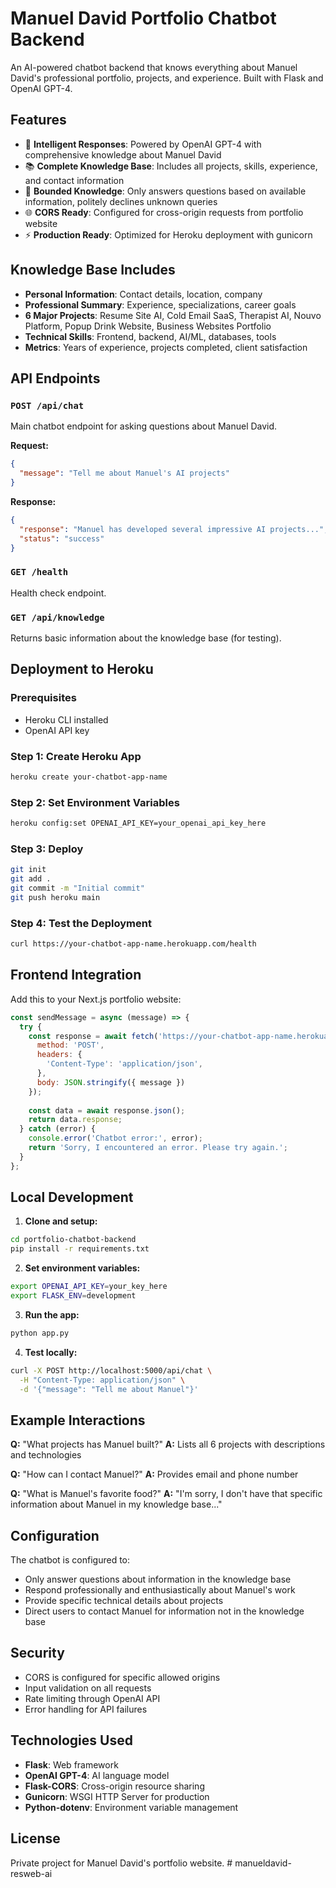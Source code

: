 # Manuel David Portfolio Chatbot Backend

An AI-powered chatbot backend that knows everything about Manuel David's professional portfolio, projects, and experience. Built with Flask and OpenAI GPT-4.

## Features

- 🤖 **Intelligent Responses**: Powered by OpenAI GPT-4 with comprehensive knowledge about Manuel David
- 📚 **Complete Knowledge Base**: Includes all projects, skills, experience, and contact information
- 🚫 **Bounded Knowledge**: Only answers questions based on available information, politely declines unknown queries
- 🌐 **CORS Ready**: Configured for cross-origin requests from portfolio website
- ⚡ **Production Ready**: Optimized for Heroku deployment with gunicorn

## Knowledge Base Includes

- **Personal Information**: Contact details, location, company
- **Professional Summary**: Experience, specializations, career goals
- **6 Major Projects**: Resume Site AI, Cold Email SaaS, Therapist AI, Nouvo Platform, Popup Drink Website, Business Websites Portfolio
- **Technical Skills**: Frontend, backend, AI/ML, databases, tools
- **Metrics**: Years of experience, projects completed, client satisfaction

## API Endpoints

### `POST /api/chat`
Main chatbot endpoint for asking questions about Manuel David.

**Request:**
```json
{
  "message": "Tell me about Manuel's AI projects"
}
```

**Response:**
```json
{
  "response": "Manuel has developed several impressive AI projects...",
  "status": "success"
}
```

### `GET /health`
Health check endpoint.

### `GET /api/knowledge`
Returns basic information about the knowledge base (for testing).

## Deployment to Heroku

### Prerequisites
- Heroku CLI installed
- OpenAI API key

### Step 1: Create Heroku App
```bash
heroku create your-chatbot-app-name
```

### Step 2: Set Environment Variables
```bash
heroku config:set OPENAI_API_KEY=your_openai_api_key_here
```

### Step 3: Deploy
```bash
git init
git add .
git commit -m "Initial commit"
git push heroku main
```

### Step 4: Test the Deployment
```bash
curl https://your-chatbot-app-name.herokuapp.com/health
```

## Frontend Integration

Add this to your Next.js portfolio website:

```javascript
const sendMessage = async (message) => {
  try {
    const response = await fetch('https://your-chatbot-app-name.herokuapp.com/api/chat', {
      method: 'POST',
      headers: {
        'Content-Type': 'application/json',
      },
      body: JSON.stringify({ message })
    });
    
    const data = await response.json();
    return data.response;
  } catch (error) {
    console.error('Chatbot error:', error);
    return 'Sorry, I encountered an error. Please try again.';
  }
};
```

## Local Development

1. **Clone and setup:**
```bash
cd portfolio-chatbot-backend
pip install -r requirements.txt
```

2. **Set environment variables:**
```bash
export OPENAI_API_KEY=your_key_here
export FLASK_ENV=development
```

3. **Run the app:**
```bash
python app.py
```

4. **Test locally:**
```bash
curl -X POST http://localhost:5000/api/chat \
  -H "Content-Type: application/json" \
  -d '{"message": "Tell me about Manuel"}'
```

## Example Interactions

**Q:** "What projects has Manuel built?"
**A:** Lists all 6 projects with descriptions and technologies

**Q:** "How can I contact Manuel?"
**A:** Provides email and phone number

**Q:** "What is Manuel's favorite food?"
**A:** "I'm sorry, I don't have that specific information about Manuel in my knowledge base..."

## Configuration

The chatbot is configured to:
- Only answer questions about information in the knowledge base
- Respond professionally and enthusiastically about Manuel's work
- Provide specific technical details about projects
- Direct users to contact Manuel for information not in the knowledge base

## Security

- CORS is configured for specific allowed origins
- Input validation on all requests
- Rate limiting through OpenAI API
- Error handling for API failures

## Technologies Used

- **Flask**: Web framework
- **OpenAI GPT-4**: AI language model
- **Flask-CORS**: Cross-origin resource sharing
- **Gunicorn**: WSGI HTTP Server for production
- **Python-dotenv**: Environment variable management

## License

Private project for Manuel David's portfolio website. # manueldavid-resweb-ai
